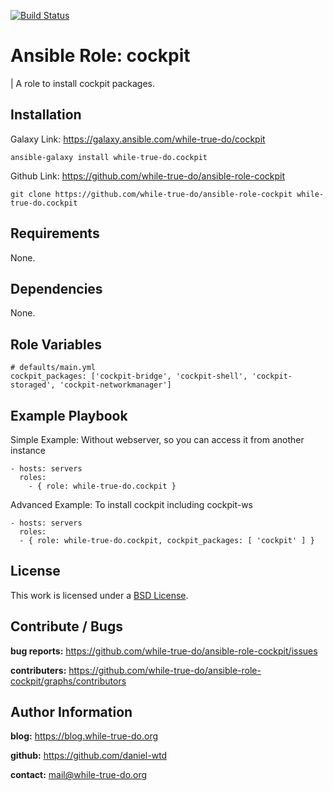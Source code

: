 [![Build Status](https://travis-ci.org/while-true-do/ansible-role-cockpit.svg?branch=master)](https://travis-ci.org/while-true-do/ansible-role-cockpit)

# Ansible Role: cockpit
| A role to install cockpit packages.

## Installation

Galaxy Link: <https://galaxy.ansible.com/while-true-do/cockpit>

```
ansible-galaxy install while-true-do.cockpit
```

Github Link: <https://github.com/while-true-do/ansible-role-cockpit>

```
git clone https://github.com/while-true-do/ansible-role-cockpit while-true-do.cockpit
```

## Requirements

None.

## Dependencies

None.

## Role Variables

```
# defaults/main.yml
cockpit_packages: ['cockpit-bridge', 'cockpit-shell', 'cockpit-storaged', 'cockpit-networkmanager']
```

## Example Playbook

Simple Example: Without webserver, so you can access it from another instance

```
- hosts: servers
  roles:
    - { role: while-true-do.cockpit }
```

Advanced Example: To install cockpit including cockpit-ws

```
- hosts: servers
  roles:
  - { role: while-true-do.cockpit, cockpit_packages: [ 'cockpit' ] }
```

## License

This work is licensed under a [BSD License](https://opensource.org/licenses/BSD-3-Clause).

## Contribute / Bugs

**bug reports:** <https://github.com/while-true-do/ansible-role-cockpit/issues>

**contributers:** <https://github.com/while-true-do/ansible-role-cockpit/graphs/contributors>

## Author Information

**blog:** <https://blog.while-true-do.org>

**github:** <https://github.com/daniel-wtd>

**contact:** [mail@while-true-do.org](mailto:mail@while-true-do.org)
